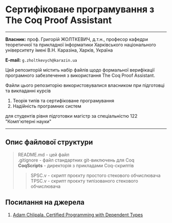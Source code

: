 # Сертифіковане програмування з The Coq Proof Assistant

---

**Власник:** проф. Григорій ЖОЛТКЕВИЧ, д.т.н., професор кафедри теоретичної та прикладної інформатики Харківського національного університету імені В.Н. Каразіна, Харків, Україна

**E-mail:** `g.zholtkevych@karazin.ua`



Цей репозиторій містить набір файлів щодо формальної верифікації програмного забезпечення з використання The Coq Proof Assistant.

Файли цього репозиторію використовувалися власником при підготовці та викладанні курсів

1. Теорія типів та сертифіковане програмування
1. Надійність програмних систем

для студентів рівня підготовки магістр за спеціальністю 122 "Комп'ютерні науки"

---

## Опис файлової структури

> README.md - цей файл </br>
> .gitignore - файл стандартних git-виключень для Coq </br>
> **CoqScripts** - директорія з прикладами Coq-скриптів </br>
>> SPSC.v - скрипт проєкту простого стекового обчислювача </br>
>> TPSC.v - скрипт проєкту типізованого стекового обчислювача

## Посилання на джерела

1. [Adam Chlipala. Certified Programming with Dependent Types](http://adam.chlipala.net/cpdt/)
